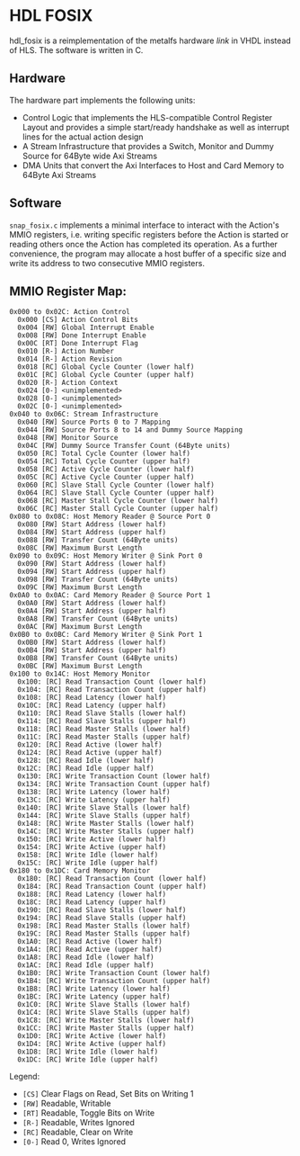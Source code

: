 # HDL FOSIX

hdl_fosix is a reimplementation of the metalfs hardware *link* in VHDL instead of HLS. The software is written in C.

## Hardware
The hardware part implements the following units:
 * Control Logic that implements the HLS-compatible Control Register Layout and provides a simple start/ready handshake as well as interrupt lines for the actual action design
 * A Stream Infrastructure that provides a Switch, Monitor and Dummy Source for 64Byte wide Axi Streams
 * DMA Units that convert the Axi Interfaces to Host and Card Memory to 64Byte Axi Streams

## Software 
 `snap_fosix.c` implements a minimal interface to interact with the Action's MMIO registers, i.e. writing specific registers before the Action is started or reading others once the Action has completed its operation. As a further convenience, the program may allocate a host buffer of a specific size and write its address to two consecutive MMIO registers.

## MMIO Register Map:
```
0x000 to 0x02C: Action Control
  0x000 [CS] Action Control Bits
  0x004 [RW] Global Interrupt Enable
  0x008 [RW] Done Interrupt Enable
  0x00C [RT] Done Interrupt Flag
  0x010 [R-] Action Number
  0x014 [R-] Action Revision
  0x018 [RC] Global Cycle Counter (lower half)
  0x01C [RC] Global Cycle Counter (upper half)
  0x020 [R-] Action Context
  0x024 [0-] <unimplemented>
  0x028 [0-] <unimplemented>
  0x02C [0-] <unimplemented>
0x040 to 0x06C: Stream Infrastructure
  0x040 [RW] Source Ports 0 to 7 Mapping
  0x044 [RW] Source Ports 8 to 14 and Dummy Source Mapping
  0x048 [RW] Monitor Source
  0x04C [RW] Dummy Source Transfer Count (64Byte units)
  0x050 [RC] Total Cycle Counter (lower half)
  0x054 [RC] Total Cycle Counter (upper half)
  0x058 [RC] Active Cycle Counter (lower half)
  0x05C [RC] Active Cycle Counter (upper half)
  0x060 [RC] Slave Stall Cycle Counter (lower half)
  0x064 [RC] Slave Stall Cycle Counter (upper half)
  0x068 [RC] Master Stall Cycle Counter (lower half)
  0x06C [RC] Master Stall Cycle Counter (upper half)
0x080 to 0x08C: Host Memory Reader @ Source Port 0
  0x080 [RW] Start Address (lower half)
  0x084 [RW] Start Address (upper half)
  0x088 [RW] Transfer Count (64Byte units)
  0x08C [RW] Maximum Burst Length
0x090 to 0x09C: Host Memory Writer @ Sink Port 0
  0x090 [RW] Start Address (lower half)
  0x094 [RW] Start Address (upper half)
  0x098 [RW] Transfer Count (64Byte units)
  0x09C [RW] Maximum Burst Length
0x0A0 to 0x0AC: Card Memory Reader @ Source Port 1
  0x0A0 [RW] Start Address (lower half)
  0x0A4 [RW] Start Address (upper half)
  0x0A8 [RW] Transfer Count (64Byte units)
  0x0AC [RW] Maximum Burst Length
0x0B0 to 0x0BC: Card Memory Writer @ Sink Port 1
  0x0B0 [RW] Start Address (lower half)
  0x0B4 [RW] Start Address (upper half)
  0x0B8 [RW] Transfer Count (64Byte units)
  0x0BC [RW] Maximum Burst Length
0x100 to 0x14C: Host Memory Monitor
  0x100: [RC] Read Transaction Count (lower half)
  0x104: [RC] Read Transaction Count (upper half)
  0x108: [RC] Read Latency (lower half)
  0x10C: [RC] Read Latency (upper half)
  0x110: [RC] Read Slave Stalls (lower half)
  0x114: [RC] Read Slave Stalls (upper half)
  0x118: [RC] Read Master Stalls (lower half)
  0x11C: [RC] Read Master Stalls (upper half)
  0x120: [RC] Read Active (lower half)
  0x124: [RC] Read Active (upper half)
  0x128: [RC] Read Idle (lower half)
  0x12C: [RC] Read Idle (upper half)
  0x130: [RC] Write Transaction Count (lower half)
  0x134: [RC] Write Transaction Count (upper half)
  0x138: [RC] Write Latency (lower half)
  0x13C: [RC] Write Latency (upper half)
  0x140: [RC] Write Slave Stalls (lower half)
  0x144: [RC] Write Slave Stalls (upper half)
  0x148: [RC] Write Master Stalls (lower half)
  0x14C: [RC] Write Master Stalls (upper half)
  0x150: [RC] Write Active (lower half)
  0x154: [RC] Write Active (upper half)
  0x158: [RC] Write Idle (lower half)
  0x15C: [RC] Write Idle (upper half)
0x180 to 0x1DC: Card Memory Monitor
  0x180: [RC] Read Transaction Count (lower half)
  0x184: [RC] Read Transaction Count (upper half)
  0x188: [RC] Read Latency (lower half)
  0x18C: [RC] Read Latency (upper half)
  0x190: [RC] Read Slave Stalls (lower half)
  0x194: [RC] Read Slave Stalls (upper half)
  0x198: [RC] Read Master Stalls (lower half)
  0x19C: [RC] Read Master Stalls (upper half)
  0x1A0: [RC] Read Active (lower half)
  0x1A4: [RC] Read Active (upper half)
  0x1A8: [RC] Read Idle (lower half)
  0x1AC: [RC] Read Idle (upper half)
  0x1B0: [RC] Write Transaction Count (lower half)
  0x1B4: [RC] Write Transaction Count (upper half)
  0x1B8: [RC] Write Latency (lower half)
  0x1BC: [RC] Write Latency (upper half)
  0x1C0: [RC] Write Slave Stalls (lower half)
  0x1C4: [RC] Write Slave Stalls (upper half)
  0x1C8: [RC] Write Master Stalls (lower half)
  0x1CC: [RC] Write Master Stalls (upper half)
  0x1D0: [RC] Write Active (lower half)
  0x1D4: [RC] Write Active (upper half)
  0x1D8: [RC] Write Idle (lower half)
  0x1DC: [RC] Write Idle (upper half)
```
Legend:

 * `[CS]` Clear Flags on Read, Set Bits on Writing 1 
 * `[RW]` Readable, Writable
 * `[RT]` Readable, Toggle Bits on Write
 * `[R-]` Readable, Writes Ignored
 * `[RC]` Readable, Clear on Write
 * `[0-]` Read 0, Writes Ignored

